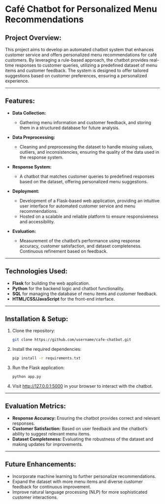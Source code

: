 # Café Chatbot for Personalized Menu Recommendations

## Project Overview:
This project aims to develop an automated chatbot system that enhances customer service and offers personalized menu recommendations for café customers. By leveraging a rule-based approach, the chatbot provides real-time responses to customer queries, utilizing a predefined dataset of menu items and customer feedback. The system is designed to offer tailored suggestions based on customer preferences, ensuring a personalized experience.

---

## Features:
- **Data Collection:**  
  - Gathering menu information and customer feedback, and storing them in a structured database for future analysis.
  
- **Data Preprocessing:**  
  - Cleaning and preprocessing the dataset to handle missing values, outliers, and inconsistencies, ensuring the quality of the data used in the response system.
  
- **Response System:**  
  - A chatbot that matches customer queries to predefined responses based on the dataset, offering personalized menu suggestions.

- **Deployment:**  
  - Development of a Flask-based web application, providing an intuitive user interface for automated customer service and menu recommendations.
  - Hosted on a scalable and reliable platform to ensure responsiveness and accessibility.

- **Evaluation:**  
  - Measurement of the chatbot’s performance using response accuracy, customer satisfaction, and dataset completeness. Continuous refinement based on feedback.

---

## Technologies Used:
- **Flask** for building the web application.
- **Python** for the backend logic and chatbot functionality.
- **SQL** for managing the database of menu items and customer feedback.
- **HTML/CSS/JavaScript** for the front-end interface.

---

## Installation & Setup:
1. Clone the repository:
   ```bash
   git clone https://github.com/username/cafe-chatbot.git

2. Install the required dependencies:
   ```bash
   pip install -r requirements.txt

3. Run the Flask application:
   ```bash
   python app.py

4. Visit http://127.0.0.1:5000 in your browser to interact with the chatbot.

---

## Evaluation Metrics:
- **Response Accuracy:** Ensuring the chatbot provides correct and relevant responses.
- **Customer Satisfaction:** Based on user feedback and the chatbot’s ability to suggest relevant menu items.
- **Dataset Completeness:** Evaluating the robustness of the dataset and making updates for improvements.

---

## Future Enhancements:
- Incorporate machine learning to further personalize recommendations.
- Expand the dataset with more menu items and diverse customer feedback for continuous improvement.
- Improve natural language processing (NLP) for more sophisticated customer interactions.
